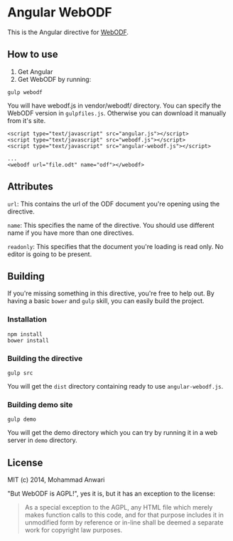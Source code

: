 Angular WebODF
==============

This is the Angular directive for [WebODF](http://www.webodf.org).

## How to use

1. Get Angular
1. Get WebODF by running:
```
gulp webodf
```
  You will have webodf.js in vendor/webodf/ directory. You can specify the WebODF version in `gulpfiles.js`.
  Otherwise you can download it manually from it's site.

```
<script type="text/javascript" src="angular.js"></script>
<script type="text/javascript" src="webodf.js"></script>
<script type="text/javascript" src="angular-webodf.js"></script>

...
<webodf url="file.odt" name="odf"></webodf>
```
## Attributes
`url`: This contains the url of the ODF document you're opening using the directive.

`name`: This specifies the name of the directive. You should use different name if you have more than one directives.

`readonly`: This specifies that the document you're loading is read only. No editor is going to be present.

## Building
If you're missing something in this directive, you're free to help out. By having a basic `bower` and `gulp`
 skill, you can easily build the project.

### Installation
```
npm install
bower install
```

### Building the directive
```
gulp src
```
You will get the `dist` directory containing ready to use `angular-webodf.js`.

### Building demo site

```
gulp demo
```
You will get the demo directory which you can try by running it in a web server in `demo` directory.


## License

MIT
(c) 2014, Mohammad Anwari

"But WebODF is AGPL!", yes it is, but it has an exception to the license:

> As a special exception to the AGPL, any HTML file which merely makes function calls to this code, and for that purpose includes it in unmodified form by reference or in-line shall be deemed a separate work for copyright law purposes.
